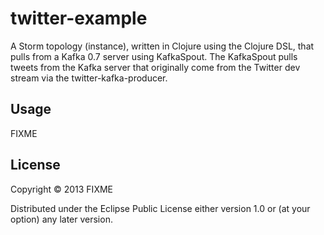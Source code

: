 # twitter-example

A Storm topology (instance), written in Clojure using the Clojure DSL, that pulls from a
Kafka 0.7 server using KafkaSpout.  The KafkaSpout pulls tweets from
the Kafka server that originally come from the Twitter dev stream via
the twitter-kafka-producer.

## Usage

FIXME

## License

Copyright © 2013 FIXME

Distributed under the Eclipse Public License either version 1.0 or (at
your option) any later version.
